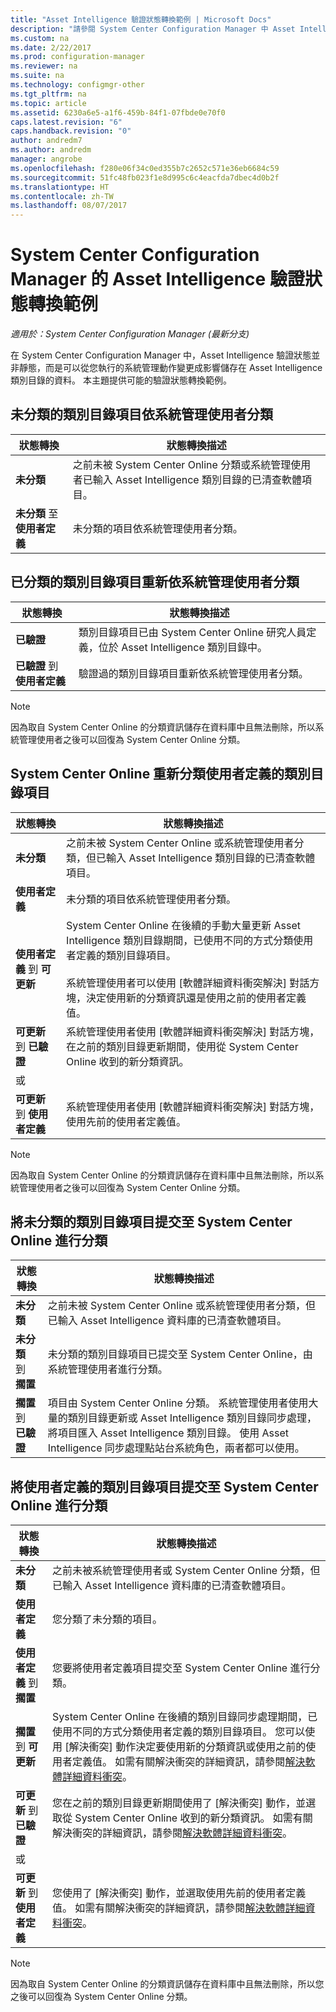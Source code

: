 ```yaml
---
title: "Asset Intelligence 驗證狀態轉換範例 | Microsoft Docs"
description: "請參閱 System Center Configuration Manager 中 Asset Intelligence 驗證狀態轉換範例。"
ms.custom: na
ms.date: 2/22/2017
ms.prod: configuration-manager
ms.reviewer: na
ms.suite: na
ms.technology: configmgr-other
ms.tgt_pltfrm: na
ms.topic: article
ms.assetid: 6230a6e5-a1f6-459b-84f1-07fbde0e70f0
caps.latest.revision: "6"
caps.handback.revision: "0"
author: andredm7
ms.author: andredm
manager: angrobe
ms.openlocfilehash: f280e06f34c0ed355b7c2652c571e36eb6684c59
ms.sourcegitcommit: 51fc48fb023f1e8d995c6c4eacfda7dbec4d0b2f
ms.translationtype: HT
ms.contentlocale: zh-TW
ms.lasthandoff: 08/07/2017
---
```

# <a name="example-validation-state-transitions-for-asset-intelligence-in-system-center-configuration-manager"></a>System Center Configuration Manager 的 Asset Intelligence 驗證狀態轉換範例

*適用於：System Center Configuration Manager (最新分支)*

在 System Center Configuration Manager 中，Asset Intelligence 驗證狀態並非靜態，而是可以從您執行的系統管理動作變更成影響儲存在 Asset Intelligence 類別目錄的資料。 本主題提供可能的驗證狀態轉換範例。

##  <a name="BKMK_UncategorizedIsCategorized"></a> 未分類的類別目錄項目依系統管理使用者分類  

|**狀態轉換**|**狀態轉換描述**|  
|--------------------------|--------------------------------------|  
|**未分類**|之前未被 System Center Online 分類或系統管理使用者已輸入 Asset Intelligence 類別目錄的已清查軟體項目。|  
|**未分類** 至 **使用者定義**|未分類的項目依系統管理使用者分類。|  

##  <a name="BKMK_CategorizedIsReCategorized"></a> 已分類的類別目錄項目重新依系統管理使用者分類  

|**狀態轉換**|**狀態轉換描述**|  
|--------------------------|--------------------------------------|  
|**已驗證**|類別目錄項目已由 System Center Online 研究人員定義，位於 Asset Intelligence 類別目錄中。|  
|**已驗證** 到 **使用者定義**|驗證過的類別目錄項目重新依系統管理使用者分類。|  

> [!NOTE]  
>  因為取自 System Center Online 的分類資訊儲存在資料庫中且無法刪除，所以系統管理使用者之後可以回復為 System Center Online 分類。  

##  <a name="BKMK_UserDefinedIsRecategorized"></a> System Center Online 重新分類使用者定義的類別目錄項目  

|**狀態轉換**|**狀態轉換描述**|  
|--------------------------|--------------------------------------|  
|**未分類**|之前未被 System Center Online 或系統管理使用者分類，但已輸入 Asset Intelligence 類別目錄的已清查軟體項目。|  
|**使用者定義**|未分類的項目依系統管理使用者分類。|  
|**使用者定義** 到 **可更新**|System Center Online 在後續的手動大量更新 Asset Intelligence 類別目錄期間，已使用不同的方式分類使用者定義的類別目錄項目。<br /><br /> 系統管理使用者可以使用 [軟體詳細資料衝突解決]  對話方塊，決定使用新的分類資訊還是使用之前的使用者定義值。|  
|**可更新** 到 **已驗證**|系統管理使用者使用 [軟體詳細資料衝突解決]  對話方塊，在之前的類別目錄更新期間，使用從 System Center Online 收到的新分類資訊。|  
|或||  
|**可更新** 到 **使用者定義**|系統管理使用者使用 [軟體詳細資料衝突解決]  對話方塊，使用先前的使用者定義值。|  

> [!NOTE]  
>  因為取自 System Center Online 的分類資訊儲存在資料庫中且無法刪除，所以系統管理使用者之後可以回復為 System Center Online 分類。  

##  <a name="BKMK_UncategorizedIsSubmitted"></a> 將未分類的類別目錄項目提交至 System Center Online 進行分類  

|**狀態轉換**|**狀態轉換描述**|  
|--------------------------|--------------------------------------|  
|**未分類**|之前未被 System Center Online 或系統管理使用者分類，但已輸入 Asset Intelligence 資料庫的已清查軟體項目。|  
|**未分類** 到 **擱置**|未分類的類別目錄項目已提交至 System Center Online，由系統管理使用者進行分類。|  
|**擱置** 到 **已驗證**|項目由 System Center Online 分類。 系統管理使用者使用大量的類別目錄更新或 Asset Intelligence 類別目錄同步處理，將項目匯入 Asset Intelligence 類別目錄。 使用 Asset Intelligence 同步處理點站台系統角色，兩者都可以使用。|  

##  <a name="BKMK_UserDefinedIsSubmitted"></a> 將使用者定義的類別目錄項目提交至 System Center Online 進行分類  

|**狀態轉換**|**狀態轉換描述**|  
|--------------------------|--------------------------------------|  
|**未分類**|之前未被系統管理使用者或 System Center Online 分類，但已輸入 Asset Intelligence 資料庫的已清查軟體項目。|  
|**使用者定義**|您分類了未分類的項目。|  
|**使用者定義** 到 **擱置**|您要將使用者定義項目提交至 System Center Online 進行分類。|  
|**擱置** 到 **可更新**|System Center Online 在後續的類別目錄同步處理期間，已使用不同的方式分類使用者定義的類別目錄項目。 您可以使用 [解決衝突]  動作決定要使用新的分類資訊或使用之前的使用者定義值。 如需有關解決衝突的詳細資訊，請參閱[解決軟體詳細資料衝突](../../../../core/clients/manage/asset-intelligence/operations-for-asset-intelligence.md#BKMK_ResolveSoftwareDetails)。|  
|**可更新** 到 **已驗證**|您在之前的類別目錄更新期間使用了 [解決衝突]  動作，並選取從 System Center Online 收到的新分類資訊。 如需有關解決衝突的詳細資訊，請參閱[解決軟體詳細資料衝突](../../../../core/clients/manage/asset-intelligence/operations-for-asset-intelligence.md#BKMK_ResolveSoftwareDetails)。|  
|或||  
|**可更新** 到 **使用者定義**|您使用了 [解決衝突]  動作，並選取使用先前的使用者定義值。 如需有關解決衝突的詳細資訊，請參閱[解決軟體詳細資料衝突](../../../../core/clients/manage/asset-intelligence/operations-for-asset-intelligence.md#BKMK_ResolveSoftwareDetails)。|  

> [!NOTE]  
>  因為取自 System Center Online 的分類資訊儲存在資料庫中且無法刪除，所以您之後可以回復為 System Center Online 分類。  
